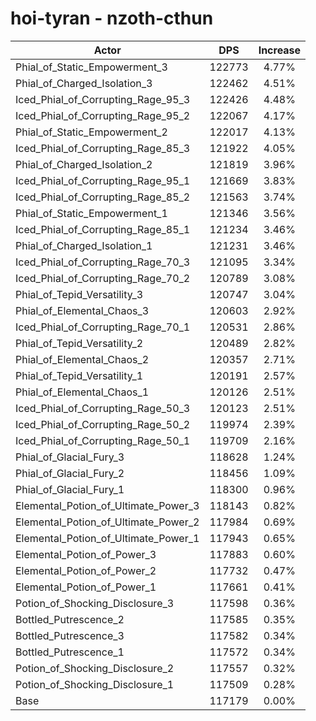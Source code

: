 # hoi-tyran - nzoth-cthun
| Actor | DPS | Increase |
|---|:---:|:---:|
|Phial_of_Static_Empowerment_3|122773|4.77%|
|Phial_of_Charged_Isolation_3|122462|4.51%|
|Iced_Phial_of_Corrupting_Rage_95_3|122426|4.48%|
|Iced_Phial_of_Corrupting_Rage_95_2|122067|4.17%|
|Phial_of_Static_Empowerment_2|122017|4.13%|
|Iced_Phial_of_Corrupting_Rage_85_3|121922|4.05%|
|Phial_of_Charged_Isolation_2|121819|3.96%|
|Iced_Phial_of_Corrupting_Rage_95_1|121669|3.83%|
|Iced_Phial_of_Corrupting_Rage_85_2|121563|3.74%|
|Phial_of_Static_Empowerment_1|121346|3.56%|
|Iced_Phial_of_Corrupting_Rage_85_1|121234|3.46%|
|Phial_of_Charged_Isolation_1|121231|3.46%|
|Iced_Phial_of_Corrupting_Rage_70_3|121095|3.34%|
|Iced_Phial_of_Corrupting_Rage_70_2|120789|3.08%|
|Phial_of_Tepid_Versatility_3|120747|3.04%|
|Phial_of_Elemental_Chaos_3|120603|2.92%|
|Iced_Phial_of_Corrupting_Rage_70_1|120531|2.86%|
|Phial_of_Tepid_Versatility_2|120489|2.82%|
|Phial_of_Elemental_Chaos_2|120357|2.71%|
|Phial_of_Tepid_Versatility_1|120191|2.57%|
|Phial_of_Elemental_Chaos_1|120126|2.51%|
|Iced_Phial_of_Corrupting_Rage_50_3|120123|2.51%|
|Iced_Phial_of_Corrupting_Rage_50_2|119974|2.39%|
|Iced_Phial_of_Corrupting_Rage_50_1|119709|2.16%|
|Phial_of_Glacial_Fury_3|118628|1.24%|
|Phial_of_Glacial_Fury_2|118456|1.09%|
|Phial_of_Glacial_Fury_1|118300|0.96%|
|Elemental_Potion_of_Ultimate_Power_3|118143|0.82%|
|Elemental_Potion_of_Ultimate_Power_2|117984|0.69%|
|Elemental_Potion_of_Ultimate_Power_1|117943|0.65%|
|Elemental_Potion_of_Power_3|117883|0.60%|
|Elemental_Potion_of_Power_2|117732|0.47%|
|Elemental_Potion_of_Power_1|117661|0.41%|
|Potion_of_Shocking_Disclosure_3|117598|0.36%|
|Bottled_Putrescence_2|117585|0.35%|
|Bottled_Putrescence_3|117582|0.34%|
|Bottled_Putrescence_1|117572|0.34%|
|Potion_of_Shocking_Disclosure_2|117557|0.32%|
|Potion_of_Shocking_Disclosure_1|117509|0.28%|
|Base|117179|0.00%|
